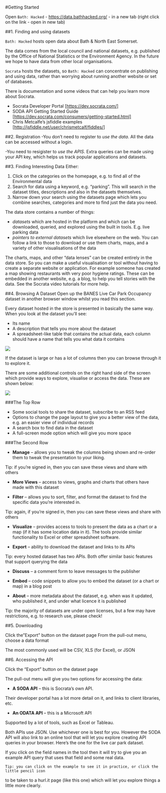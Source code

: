 #Getting Started

Open `Bath: Hacked` - https://data.bathhacked.org/ - in a new tab (right click on the link - open in new tab)

##1. Finding and using datasets

`Bath: Hacked` hosts open data about Bath & North East Somerset. 

The data comes from the local council and national datasets, e.g. published by the Office of National Statistics or the Environment Agency. In the future we hope to have data from other local organisations.

`Socrata` hosts the datasets, so `Bath: Hacked` can concentrate on publishing and using data, rather than worrying about running another website or set of databases.

There is documentation and some videos that can help you learn more about Socrata.

- Socrata Developer Portal [https://dev.socrata.com/]
- SODA API Getting Started Guide [https://dev.socrata.com/consumers/getting-started.html]
- Chris Metcalfe’s jsfiddle examples [http://jsfiddle.net/user/chrismetcalf/fiddles/]

##2. Registration
-You don’t need to register to *use the data*. All the data can be accessed without a login. 

-You need to resigister to *use the APIS*. Extra queries can be made using your API key, which helps us track popular applications and datasets.

##3. Finding Interesting Data
Either:

1. Click on the categories on the homepage, e.g. to find all of the Environmental data
2. Search for data using a keyword, e.g. “parking”. This will search in the dataset titles, descriptions and also in the datasets themselves.
3. Narrow down your search using the datasets page which lets you combine searches, categories and more to find just the data you need.

The data store contains a number of things:

- *datasets* which are hosted in the platform and which can be downloaded, queried, and explored using the built in tools. E.g. live parking data
- *pointers to external datasets* which live elsewhere on the web. You can follow a link to those to download or use them
charts, maps, and a variety of other visualisations of the data

The charts, maps, and other “data lenses” can be created entirely in the data store. So you can make a useful visualisation or tool without having to create a separate website or application. For example someone has created a map showing restaurants with very poor hygiene ratings. These can be embedded in another website, e.g. a blog, to help you tell stories with the data. See the Socrata video tutorials for more help.

##4. Browsing A Dataset
Open up the BANES Live Car Park Occupancy dataset in another browser window whilst you read this section.

Every dataset hosted in the store is presented in basically the same way. When you look at the dataset you’ll see:

- Its name
- A description that tells you more about the dataset
- A spreadsheet-like table that contains the actual data, each column should have a name that tells you what data it contains

![](http://i.imgur.com/K2z8OM7.png)

If the dataset is large or has a lot of columns then you can browse through it to explore it.

There are some additional controls on the right hand side of the screen which provide ways to explore, visualise or access the data. These are shown below:

![](http://i.imgur.com/LdNccpB.png)

###The Top Row

- Some social tools to share the dataset, subscribe to an RSS feed
- Options to change the page layout to give you a better view of the data, e.g. an easier view of individual records
- A search box to find data in the dataset
- A full-screen mode option which will give you more space

###The Second Row
 
- **Manage** – allows you to tweak the columns being shown and re-order them to tweak the presentation to your liking.

Tip: if you’re signed in, then you can save these views and share with others

- **More Views** – access to views, graphs and charts that others have made with this dataset

- **Filter** – allows you to sort, filter, and format the dataset to find the specific data you’re interested in.

Tip: again, if you’re signed in, then you can save these views and share with others

- **Visualize** – provides access to tools to present the data as a chart or a map (if it has some location data in it). The tools provide similar functionality to Excel or other spreadsheet software.

- **Export** – ability to download the dataset and links to its APIs

Tip: every hosted dataset has two APIs. Both offer similar basic features that support querying the data

- **Discuss** – a comment form to leave messages to the publisher

- **Embed** – code snippets to allow you to embed the dataset (or a chart or map) in a blog post

- **About** – more metadata about the dataset, e.g. when was it updated, who published it, and under what licence it is published 

Tip: the majority of datasets are under open licenses, but a few may have restrictions, e.g. to research use, please check!

##5. Downloading

Click the”Export” button on the dataset page
From the pull-out menu, choose a data format

The most commonly used will be CSV, XLS (for Excel), or JSON

##6. Accessing the API

Click the “Export” button on the dataset page

The pull-out menu will give you two options for accessing the data:
- **A SODA API** – this is Socrata’s own API. 

Their developer portal has a lot more detail on it, and links to client libraries, etc.

- **An ODATA API** – this is a Microsoft API 

Supported by a lot of tools, such as Excel or Tableau. 

Both APIs use JSON. Use whichever one is best for you. However the SODA API will also link to an online tool that will let you explore creating API queries in your browser. Here’s the one for the live car park dataset.

If you click on the field names in the tool then it will try to give you an example API query that uses that field and some real data.

	Tip: you can click on the example to see it in practice, or click the little pencil icon
to be taken to a hurl.it page (like this one) which will let you explore things a little 
more clearly.

